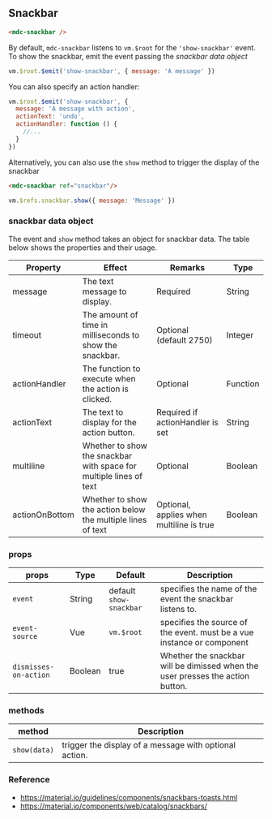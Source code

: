 ## Snackbar


```html
<mdc-snackbar />
```


By default, `mdc-snackbar` listens to `vm.$root` for the `'show-snackbar'` event.
To show the snackbar, emit the event passing the _snackbar data object_
```javascript
vm.$root.$emit('show-snackbar', { message: 'A message' })
```

You can also specify an action handler:
```javascript
vm.$root.$emit('show-snackbar', { 
  message: 'A message with action',
  actionText: 'undo',
  actionHandler: function () {
    //... 
  }
})

```

Alternatively, you can also use the `show` method to trigger the display of the 
snackbar

```html
<mdc-snackbar ref="snackbar"/>
```

```javascript
vm.$refs.snackbar.show({ message: 'Message' })

```


### snackbar data object

The event and `show` method takes an object for snackbar data. The table below shows the
properties and their usage.

| Property | Effect | Remarks | Type |
|-----------|--------|---------|---------|
| message   | The text message to display. | Required | String |
| timeout   | The amount of time in milliseconds to show the snackbar. | Optional (default 2750) | Integer |
| actionHandler | The function to execute when the action is clicked. | Optional | Function |
| actionText | The text to display for the action button. | Required if actionHandler is set |  String |
| multiline | Whether to show the snackbar with space for multiple lines of text | Optional |  Boolean |
| actionOnBottom | Whether to show the action below the multiple lines of text | Optional, applies when multiline is true |  Boolean |


### props

| props | Type | Default | Description |
|-------|------|---------|-------------|
| `event` | String | default `show-snackbar` | specifies the name of the event the snackbar listens to.| 
| `event-source`|Vue| `vm.$root` | specifies the source of the event. must be a vue instance or component|
| `dismisses-on-action` |Boolean| true| Whether the snackbar will be dimissed when the user presses the action button.  |


### methods

| method | Description |
|--------|-------------|
| `show(data)` |  trigger the display of a message with optional action.| 

### Reference
- https://material.io/guidelines/components/snackbars-toasts.html
- https://material.io/components/web/catalog/snackbars/



